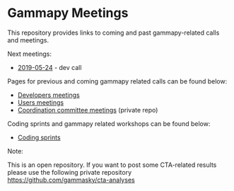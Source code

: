 # Gammapy Meetings

This repository provides links to coming and past gammapy-related calls and meetings.

Next meetings:
* [2019-05-24](dev-meetings/2019/2019-05-24/README.md) - dev call

Pages for previous and coming gammapy related calls can be found below:

* [Developers meetings](dev-meetings/README.md)
* [Users meetings](user-meetings/README.md)
* [Coordination committee meetings](https://github.com/gammasky/gammapy-coordination) (private repo)

Coding sprints and gammapy related workshops can be found below:
* [Coding sprints](coding-sprints/README.md)


Note:

This is an open repository. If you want to post some CTA-related results please use the following private repository
https://github.com/gammasky/cta-analyses
